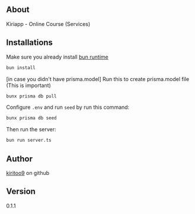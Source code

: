 ## About
Kiriapp - Online Course (Services)

## Installations
Make sure you already install [bun runtime](https://bun.sh/)
```bash
bun install
```

[in case you didn't have prisma.model]
Run this to create prisma.model file (This is important)
```bash
bunx prisma db pull
```

Configure <code>.env</code> and run <code>seed</code> by run this command:
```bash
bunx prisma db seed
```

Then run the server:
```bash
bun run server.ts
```

## Author
[kiritoo9](https://github.com/kiritoo9) on github

## Version
0.1.1